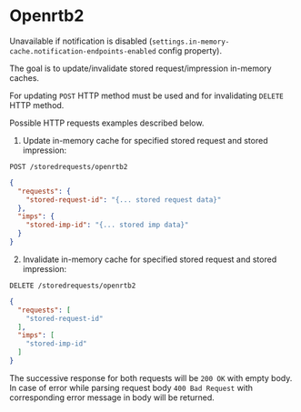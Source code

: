 # Openrtb2

Unavailable if notification is disabled (`settings.in-memory-cache.notification-endpoints-enabled` config property).

The goal is to update/invalidate stored request/impression in-memory caches.

For updating `POST` HTTP method must be used and for invalidating `DELETE` HTTP method.

Possible HTTP requests examples described below.

1. Update in-memory cache for specified stored request and stored impression:

`POST /storedrequests/openrtb2`

```json
{
  "requests": {
    "stored-request-id": "{... stored request data}"
  },
  "imps": {
    "stored-imp-id": "{... stored imp data}"
  }
}
```

2. Invalidate in-memory cache for specified stored request and stored impression:

`DELETE /storedrequests/openrtb2`

```json
{
  "requests": [
    "stored-request-id"
  ],
  "imps": [
    "stored-imp-id"
  ]
}
```

The successive response for both requests will be `200 OK` with empty body.
In case of error while parsing request body `400 Bad Request` with corresponding error message in body will be returned.
